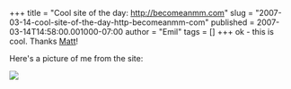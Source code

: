 +++
title = "Cool site of the day:  http://becomeanmm.com"
slug = "2007-03-14-cool-site-of-the-day-http-becomeanmm-com"
published = 2007-03-14T14:58:00.001000-07:00
author = "Emil"
tags = []
+++
ok - this is cool. Thanks
[Matt](http://mattdinovo.spaces.live.com/Blog/cns%21C4208C6FFC36195F%21214.entry)!  
  
Here's a picture of me from the site:  
  
[![](../images/thumbnails/2007-03-14-cool-site-of-the-day-http-becomeanmm-com-EmilAsMandM.png)](../images/2007-03-14-cool-site-of-the-day-http-becomeanmm-com-EmilAsMandM.png)

